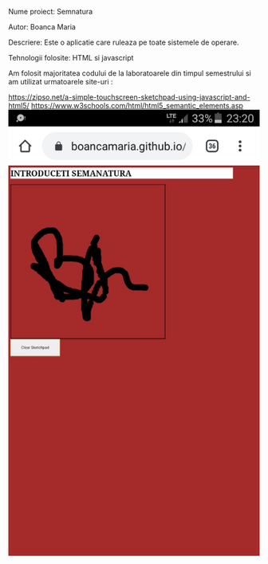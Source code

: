 Nume proiect: Semnatura 

Autor: Boanca Maria 

Descriere: Este o aplicatie care ruleaza pe toate sistemele de operare. 

Tehnologii folosite: HTML si javascript 

Am folosit majoritatea codului de la laboratoarele din timpul semestrului si am utilizat urmatoarele site-uri : 

https://zipso.net/a-simple-touchscreen-sketchpad-using-javascript-and-html5/ 
https://www.w3schools.com/html/html5_semantic_elements.asp
![alt text](https://github.com/boancamaria/boancamaria.github.io/blob/master/WhatsApp%20Image%202020-02-02%20at%2013.21.13.jpeg)